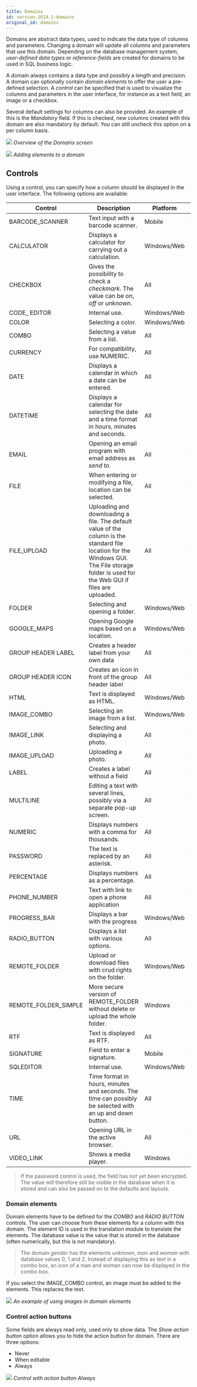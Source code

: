 ```yaml
---
title: Domains
id: version-2019.1-domains
original_id: domains
---
```


Domains are abstract data types, used to indicate the data type of columns and parameters. Changing a domain will update all columns and parameters that use this domain. Depending on the database management system, *user-defined data types* or *reference-fields* are created for domains to be used in SQL business logic. 

A domain always contains a data type and possibly a length and precision. A domain can optionally contain *domain elements* to offer the user a pre-defined selection. A *control* can be specified that is used to visualize the columns and parameters in the user interface, for instance as a text field, an image or a checkbox.

Several default settings for columns can also be provided. An example of this is the *Mandatory* field. If this is checked, new columns created with this domain are also mandatory by default. You can still uncheck this option on a per column basis.

![](assets/sf/domains_2.png)
*Overview of the Domains screen*

![](assets/sf/image86.png)
*Adding elements to a domain*

## Controls

Using a control, you can specify how a column should be displayed in the user interface. The following options are available:

| Control              | Description                                                  | Platform    | SQL                    | ORACLE                | DB2                   |
| -------------------- | ------------------------------------------------------------ | ----------- | ---------------------- | --------------------- | --------------------- |
| BARCODE_SCANNER      | Text input with a barcode scanner.                           | Mobile      | VARCHAR                | VARCHAR2              | VARCHAR               |
| CALCULATOR           | Displays a calculator for carrying   out a calculation.      | Windows/Web | INT, NUMERIC           | INT, NUMERIC          | INT, NUMERIC          |
| CHECKBOX             | Gives the possibility to check a   *checkmark*. The value can be *on*, *off* or *unknown*. | All         | BIT, TINYINT, SMALLINT | SMALLINT              | SMALLINT              |
| CODE_ EDITOR         | Internal use.                                                | Windows/Web |                        |                       |                       |
| COLOR                | Selecting a color.                                           | Windows/Web | INT                    | INT                   | INT                   |
| COMBO                | Selecting a value from a   list.                             | All         | Depending on elements  | Depending on elements | Depending on elements |
| CURRENCY             | For compatibility, use   NUMERIC.                            | All         | NUMERIC                | NUMERIC               | NUMERIC               |
| DATE                 | Displays a calendar in which a   date can be entered.        | All         | DATE, DATETIME         | DATE, TIMESTAMP       | DATE, TIMESTAMP       |
| DATETIME             | Displays a calendar for selecting   the date and a time format in hours, minutes and seconds. | All         | DATETIME               | TIMESTAMP             | TIMESTAMP             |
| EMAIL                | Opening an email program with   email address as *send to*.  | All         | VARCHAR                | VARCHAR2              | VARCHAR               |
| FILE                 | When entering or modifying a file,   location can be selected. | All         | VARCHAR                | VARCHAR2              | VARCHAR               |
| FILE_UPLOAD          | Uploading and downloading a file.   The default value of the column is the standard file location for the Windows   GUI. The File storage folder is used for the Web GUI if files are uploaded. | All         | VARCHAR                | VARCHAR2              | VARCHAR               |
| FOLDER               | Selecting and opening a   folder.                            | Windows/Web | VARCHAR                | VARCHAR2              | VARCHAR               |
| GOOGLE_MAPS          | Opening Google maps based on a   location.                   | Windows/Web | VARCHAR                | VARCHAR2              | VARCHAR               |
| GROUP HEADER LABEL   | Creates a header label from your   own data                  | All         | VARCHAR                | VARCHAR2              | VARCHAR               |
| GROUP HEADER ICON    | Creates an icon in front of the   group header label         | All         | VARCHAR                | VARCHAR2              | VARCHAR               |
| HTML                 | Text is displayed as HTML.                                   | Windows/Web | NVARCHAR               | NVARCHAR2/NCLOB       | VARGRAPHIC/DBCLOB     |
| IMAGE_COMBO          | Selecting an image from a   list.                            | Windows/Web | Depending on elements  | Depending on elements | Depending on elements |
| IMAGE_LINK           | Selecting and displaying a   photo.                          | All         | VARCHAR                | VARCHAR2              | VARCHAR               |
| IMAGE_UPLOAD         | Uploading a photo.                                           | All         | VARCHAR                | VARCHAR2              | VARCHAR               |
| LABEL                | Creates a label without a   field                            | All         | VARCHAR                | VARCHAR2              | VARCHAR               |
| MULTILINE            | Editing a text with several lines,   possibly via a separate pop-up screen. | All         | VARCHAR                | VARCHAR2              | VARCHAR               |
| NUMERIC              | Displays numbers with a comma for   thousands.               | All         | NUMERIC                | NUMERIC               | NUMERIC               |
| PASSWORD             | The text is replaced by an   asterisk.                       | All         | VARCHAR                | VARCHAR2              | VARCHAR               |
| PERCENTAGE           | Displays numbers as a   percentage.                          | All         | INT                    | INT                   | INT                   |
| PHONE_NUMBER         | Text with link to open a phone application                   | All         | VARCHAR                | VARCHAR2              | VARCHAR               |
| PROGRESS_BAR         | Displays a bar with the progress                             | Windows/Web | INT                    | INT                   | INT                   |
| RADIO_BUTTON         | Displays a list with various   options.                      | All         | TINYINT                | SMALLINT              | SMALLINT              |
| REMOTE_FOLDER        | Upload or download files with crud rights on the folder.     | Windows/Web | VARCHAR                | VARCHAR2              | VARCHAR               |
| REMOTE_FOLDER_SIMPLE | More secure version of REMOTE_FOLDER without delete or upload the whole   folder. | Windows     | VARCHAR                | VARCHAR2              | VARCHAR               |
| RTF                  | Text is displayed as RTF.                                    | All         | NVARCHAR_MAX           | NVARCHAR2             | VARCHAR               |
| SIGNATURE            | Field to enter a signature.                                  | Mobile      | VARCHAR                | VARCHAR2              | VARCHAR               |
| SQLEDITOR            | Internal use.                                                | Windows/Web |                        |                       |                       |
| TIME                 | Time format in hours, minutes and   seconds. The time can possibly be selected with an up and down   button. | All         | TIME                   | TIMESTAMP             | TIME                  |
| URL                  | Opening URL in the active   browser.                         | All         | VARCHAR                | VARCHAR2              | VARCHAR               |
| VIDEO_LINK           | Shows a media player.                                        | Windows     | VARCHAR                | VARCHAR2              | VARCHAR               |

> If the password control is used, the field has not yet been encrypted. The value will therefore still be visible in the database when it is stored and can also be passed on to the defaults and layouts.

### Domain elements

Domain elements have to be defined for the *COMBO* and *RADIO BUTTON* controls. The user can choose from these elements for a column with this domain. The element ID is used in the translation module to translate the elements. The database value is the value that is stored in the database (often numerically, but this is not mandatory).

> The domain *gender* has the elements *unknown*, *man* and *woman* with database values 0, 1 and 2. Instead of displaying this as text in a combo box, an icon of a man and woman can now be displayed in the combo box.

If you select the IMAGE_COMBO control, an image must be added to the elements. This replaces the text.

![](assets/sf/image189.png)
*An example of using images in domain elements*

### Control action buttons

Some fields are always read only, used only to show data. The *Show action button* option allows you to hide the action button for domain. There are three options:

- Never
- When editable
- Always

![](assets/sf/image87.png)
*Control with action button Always*

